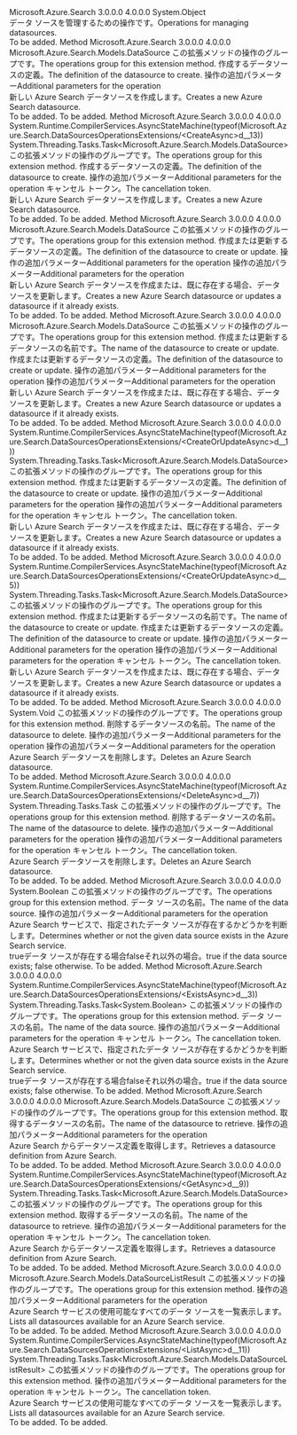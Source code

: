 <Type Name="DataSourcesOperationsExtensions" FullName="Microsoft.Azure.Search.DataSourcesOperationsExtensions">
  <TypeSignature Language="C#" Value="public static class DataSourcesOperationsExtensions" />
  <TypeSignature Language="ILAsm" Value=".class public auto ansi abstract sealed beforefieldinit DataSourcesOperationsExtensions extends System.Object" />
  <TypeSignature Language="DocId" Value="T:Microsoft.Azure.Search.DataSourcesOperationsExtensions" />
  <TypeSignature Language="VB.NET" Value="Public Module DataSourcesOperationsExtensions" />
  <TypeSignature Language="F#" Value="type DataSourcesOperationsExtensions = class" />
  <AssemblyInfo>
    <AssemblyName>Microsoft.Azure.Search</AssemblyName>
    <AssemblyVersion>3.0.0.0</AssemblyVersion>
    <AssemblyVersion>4.0.0.0</AssemblyVersion>
  </AssemblyInfo>
  <Base>
    <BaseTypeName>System.Object</BaseTypeName>
  </Base>
  <Interfaces />
  <Docs>
    <summary>
            <span data-ttu-id="446f6-101">データ ソースを管理するための操作です。</span><span class="sxs-lookup"><span data-stu-id="446f6-101">Operations for managing datasources.</span></span> 
            <see href="https://docs.microsoft.com/rest/api/searchservice/Indexer-operations" /></summary>
    <remarks>To be added.</remarks>
  </Docs>
  <Members>
    <Member MemberName="Create">
      <MemberSignature Language="C#" Value="public static Microsoft.Azure.Search.Models.DataSource Create (this Microsoft.Azure.Search.IDataSourcesOperations operations, Microsoft.Azure.Search.Models.DataSource dataSource, Microsoft.Azure.Search.Models.SearchRequestOptions searchRequestOptions = null);" />
      <MemberSignature Language="ILAsm" Value=".method public static hidebysig class Microsoft.Azure.Search.Models.DataSource Create(class Microsoft.Azure.Search.IDataSourcesOperations operations, class Microsoft.Azure.Search.Models.DataSource dataSource, class Microsoft.Azure.Search.Models.SearchRequestOptions searchRequestOptions) cil managed" />
      <MemberSignature Language="DocId" Value="M:Microsoft.Azure.Search.DataSourcesOperationsExtensions.Create(Microsoft.Azure.Search.IDataSourcesOperations,Microsoft.Azure.Search.Models.DataSource,Microsoft.Azure.Search.Models.SearchRequestOptions)" />
      <MemberSignature Language="F#" Value="static member Create : Microsoft.Azure.Search.IDataSourcesOperations * Microsoft.Azure.Search.Models.DataSource * Microsoft.Azure.Search.Models.SearchRequestOptions -&gt; Microsoft.Azure.Search.Models.DataSource" Usage="Microsoft.Azure.Search.DataSourcesOperationsExtensions.Create (operations, dataSource, searchRequestOptions)" />
      <MemberType>Method</MemberType>
      <AssemblyInfo>
        <AssemblyName>Microsoft.Azure.Search</AssemblyName>
        <AssemblyVersion>3.0.0.0</AssemblyVersion>
        <AssemblyVersion>4.0.0.0</AssemblyVersion>
      </AssemblyInfo>
      <ReturnValue>
        <ReturnType>Microsoft.Azure.Search.Models.DataSource</ReturnType>
      </ReturnValue>
      <Parameters>
        <Parameter Name="operations" Type="Microsoft.Azure.Search.IDataSourcesOperations" RefType="this" />
        <Parameter Name="dataSource" Type="Microsoft.Azure.Search.Models.DataSource" />
        <Parameter Name="searchRequestOptions" Type="Microsoft.Azure.Search.Models.SearchRequestOptions" />
      </Parameters>
      <Docs>
        <param name="operations">
            <span data-ttu-id="446f6-102">この拡張メソッドの操作のグループです。</span><span class="sxs-lookup"><span data-stu-id="446f6-102">The operations group for this extension method.</span></span>
            </param>
        <param name="dataSource">
            <span data-ttu-id="446f6-103">作成するデータソースの定義。</span><span class="sxs-lookup"><span data-stu-id="446f6-103">The definition of the datasource to create.</span></span>
            </param>
        <param name="searchRequestOptions">
            <span data-ttu-id="446f6-104">操作の追加パラメーター</span><span class="sxs-lookup"><span data-stu-id="446f6-104">Additional parameters for the operation</span></span>
            </param>
        <summary>
            <span data-ttu-id="446f6-105">新しい Azure Search データソースを作成します。</span><span class="sxs-lookup"><span data-stu-id="446f6-105">Creates a new Azure Search datasource.</span></span>
            <see href="https://docs.microsoft.com/rest/api/searchservice/Create-Data-Source" /></summary>
        <returns>To be added.</returns>
        <remarks>To be added.</remarks>
      </Docs>
    </Member>
    <Member MemberName="CreateAsync">
      <MemberSignature Language="C#" Value="public static System.Threading.Tasks.Task&lt;Microsoft.Azure.Search.Models.DataSource&gt; CreateAsync (this Microsoft.Azure.Search.IDataSourcesOperations operations, Microsoft.Azure.Search.Models.DataSource dataSource, Microsoft.Azure.Search.Models.SearchRequestOptions searchRequestOptions = null, System.Threading.CancellationToken cancellationToken = null);" />
      <MemberSignature Language="ILAsm" Value=".method public static hidebysig class System.Threading.Tasks.Task`1&lt;class Microsoft.Azure.Search.Models.DataSource&gt; CreateAsync(class Microsoft.Azure.Search.IDataSourcesOperations operations, class Microsoft.Azure.Search.Models.DataSource dataSource, class Microsoft.Azure.Search.Models.SearchRequestOptions searchRequestOptions, valuetype System.Threading.CancellationToken cancellationToken) cil managed" />
      <MemberSignature Language="DocId" Value="M:Microsoft.Azure.Search.DataSourcesOperationsExtensions.CreateAsync(Microsoft.Azure.Search.IDataSourcesOperations,Microsoft.Azure.Search.Models.DataSource,Microsoft.Azure.Search.Models.SearchRequestOptions,System.Threading.CancellationToken)" />
      <MemberSignature Language="F#" Value="static member CreateAsync : Microsoft.Azure.Search.IDataSourcesOperations * Microsoft.Azure.Search.Models.DataSource * Microsoft.Azure.Search.Models.SearchRequestOptions * System.Threading.CancellationToken -&gt; System.Threading.Tasks.Task&lt;Microsoft.Azure.Search.Models.DataSource&gt;" Usage="Microsoft.Azure.Search.DataSourcesOperationsExtensions.CreateAsync (operations, dataSource, searchRequestOptions, cancellationToken)" />
      <MemberType>Method</MemberType>
      <AssemblyInfo>
        <AssemblyName>Microsoft.Azure.Search</AssemblyName>
        <AssemblyVersion>3.0.0.0</AssemblyVersion>
        <AssemblyVersion>4.0.0.0</AssemblyVersion>
      </AssemblyInfo>
      <Attributes>
        <Attribute>
          <AttributeName>System.Runtime.CompilerServices.AsyncStateMachine(typeof(Microsoft.Azure.Search.DataSourcesOperationsExtensions/&lt;CreateAsync&gt;d__13))</AttributeName>
        </Attribute>
      </Attributes>
      <ReturnValue>
        <ReturnType>System.Threading.Tasks.Task&lt;Microsoft.Azure.Search.Models.DataSource&gt;</ReturnType>
      </ReturnValue>
      <Parameters>
        <Parameter Name="operations" Type="Microsoft.Azure.Search.IDataSourcesOperations" RefType="this" />
        <Parameter Name="dataSource" Type="Microsoft.Azure.Search.Models.DataSource" />
        <Parameter Name="searchRequestOptions" Type="Microsoft.Azure.Search.Models.SearchRequestOptions" />
        <Parameter Name="cancellationToken" Type="System.Threading.CancellationToken" />
      </Parameters>
      <Docs>
        <param name="operations">
            <span data-ttu-id="446f6-106">この拡張メソッドの操作のグループです。</span><span class="sxs-lookup"><span data-stu-id="446f6-106">The operations group for this extension method.</span></span>
            </param>
        <param name="dataSource">
            <span data-ttu-id="446f6-107">作成するデータソースの定義。</span><span class="sxs-lookup"><span data-stu-id="446f6-107">The definition of the datasource to create.</span></span>
            </param>
        <param name="searchRequestOptions">
            <span data-ttu-id="446f6-108">操作の追加パラメーター</span><span class="sxs-lookup"><span data-stu-id="446f6-108">Additional parameters for the operation</span></span>
            </param>
        <param name="cancellationToken">
            <span data-ttu-id="446f6-109">キャンセル トークン。</span><span class="sxs-lookup"><span data-stu-id="446f6-109">The cancellation token.</span></span>
            </param>
        <summary>
            <span data-ttu-id="446f6-110">新しい Azure Search データソースを作成します。</span><span class="sxs-lookup"><span data-stu-id="446f6-110">Creates a new Azure Search datasource.</span></span>
            <see href="https://docs.microsoft.com/rest/api/searchservice/Create-Data-Source" /></summary>
        <returns>To be added.</returns>
        <remarks>To be added.</remarks>
      </Docs>
    </Member>
    <Member MemberName="CreateOrUpdate">
      <MemberSignature Language="C#" Value="public static Microsoft.Azure.Search.Models.DataSource CreateOrUpdate (this Microsoft.Azure.Search.IDataSourcesOperations operations, Microsoft.Azure.Search.Models.DataSource dataSource, Microsoft.Azure.Search.Models.SearchRequestOptions searchRequestOptions = null, Microsoft.Azure.Search.Models.AccessCondition accessCondition = null);" />
      <MemberSignature Language="ILAsm" Value=".method public static hidebysig class Microsoft.Azure.Search.Models.DataSource CreateOrUpdate(class Microsoft.Azure.Search.IDataSourcesOperations operations, class Microsoft.Azure.Search.Models.DataSource dataSource, class Microsoft.Azure.Search.Models.SearchRequestOptions searchRequestOptions, class Microsoft.Azure.Search.Models.AccessCondition accessCondition) cil managed" />
      <MemberSignature Language="DocId" Value="M:Microsoft.Azure.Search.DataSourcesOperationsExtensions.CreateOrUpdate(Microsoft.Azure.Search.IDataSourcesOperations,Microsoft.Azure.Search.Models.DataSource,Microsoft.Azure.Search.Models.SearchRequestOptions,Microsoft.Azure.Search.Models.AccessCondition)" />
      <MemberSignature Language="F#" Value="static member CreateOrUpdate : Microsoft.Azure.Search.IDataSourcesOperations * Microsoft.Azure.Search.Models.DataSource * Microsoft.Azure.Search.Models.SearchRequestOptions * Microsoft.Azure.Search.Models.AccessCondition -&gt; Microsoft.Azure.Search.Models.DataSource" Usage="Microsoft.Azure.Search.DataSourcesOperationsExtensions.CreateOrUpdate (operations, dataSource, searchRequestOptions, accessCondition)" />
      <MemberType>Method</MemberType>
      <AssemblyInfo>
        <AssemblyName>Microsoft.Azure.Search</AssemblyName>
        <AssemblyVersion>3.0.0.0</AssemblyVersion>
        <AssemblyVersion>4.0.0.0</AssemblyVersion>
      </AssemblyInfo>
      <ReturnValue>
        <ReturnType>Microsoft.Azure.Search.Models.DataSource</ReturnType>
      </ReturnValue>
      <Parameters>
        <Parameter Name="operations" Type="Microsoft.Azure.Search.IDataSourcesOperations" RefType="this" />
        <Parameter Name="dataSource" Type="Microsoft.Azure.Search.Models.DataSource" />
        <Parameter Name="searchRequestOptions" Type="Microsoft.Azure.Search.Models.SearchRequestOptions" />
        <Parameter Name="accessCondition" Type="Microsoft.Azure.Search.Models.AccessCondition" />
      </Parameters>
      <Docs>
        <param name="operations">
            <span data-ttu-id="446f6-111">この拡張メソッドの操作のグループです。</span><span class="sxs-lookup"><span data-stu-id="446f6-111">The operations group for this extension method.</span></span>
            </param>
        <param name="dataSource">
            <span data-ttu-id="446f6-112">作成または更新するデータソースの定義。</span><span class="sxs-lookup"><span data-stu-id="446f6-112">The definition of the datasource to create or update.</span></span>
            </param>
        <param name="searchRequestOptions">
            <span data-ttu-id="446f6-113">操作の追加パラメーター</span><span class="sxs-lookup"><span data-stu-id="446f6-113">Additional parameters for the operation</span></span>
            </param>
        <param name="accessCondition">
            <span data-ttu-id="446f6-114">操作の追加パラメーター</span><span class="sxs-lookup"><span data-stu-id="446f6-114">Additional parameters for the operation</span></span>
            </param>
        <summary>
            <span data-ttu-id="446f6-115">新しい Azure Search データソースを作成または、既に存在する場合、データ ソースを更新します。</span><span class="sxs-lookup"><span data-stu-id="446f6-115">Creates a new Azure Search datasource or updates a datasource if it already exists.</span></span>
            </summary>
        <returns>To be added.</returns>
        <remarks>To be added.</remarks>
      </Docs>
    </Member>
    <Member MemberName="CreateOrUpdate">
      <MemberSignature Language="C#" Value="public static Microsoft.Azure.Search.Models.DataSource CreateOrUpdate (this Microsoft.Azure.Search.IDataSourcesOperations operations, string dataSourceName, Microsoft.Azure.Search.Models.DataSource dataSource, Microsoft.Azure.Search.Models.SearchRequestOptions searchRequestOptions = null, Microsoft.Azure.Search.Models.AccessCondition accessCondition = null);" />
      <MemberSignature Language="ILAsm" Value=".method public static hidebysig class Microsoft.Azure.Search.Models.DataSource CreateOrUpdate(class Microsoft.Azure.Search.IDataSourcesOperations operations, string dataSourceName, class Microsoft.Azure.Search.Models.DataSource dataSource, class Microsoft.Azure.Search.Models.SearchRequestOptions searchRequestOptions, class Microsoft.Azure.Search.Models.AccessCondition accessCondition) cil managed" />
      <MemberSignature Language="DocId" Value="M:Microsoft.Azure.Search.DataSourcesOperationsExtensions.CreateOrUpdate(Microsoft.Azure.Search.IDataSourcesOperations,System.String,Microsoft.Azure.Search.Models.DataSource,Microsoft.Azure.Search.Models.SearchRequestOptions,Microsoft.Azure.Search.Models.AccessCondition)" />
      <MemberSignature Language="F#" Value="static member CreateOrUpdate : Microsoft.Azure.Search.IDataSourcesOperations * string * Microsoft.Azure.Search.Models.DataSource * Microsoft.Azure.Search.Models.SearchRequestOptions * Microsoft.Azure.Search.Models.AccessCondition -&gt; Microsoft.Azure.Search.Models.DataSource" Usage="Microsoft.Azure.Search.DataSourcesOperationsExtensions.CreateOrUpdate (operations, dataSourceName, dataSource, searchRequestOptions, accessCondition)" />
      <MemberType>Method</MemberType>
      <AssemblyInfo>
        <AssemblyName>Microsoft.Azure.Search</AssemblyName>
        <AssemblyVersion>3.0.0.0</AssemblyVersion>
        <AssemblyVersion>4.0.0.0</AssemblyVersion>
      </AssemblyInfo>
      <ReturnValue>
        <ReturnType>Microsoft.Azure.Search.Models.DataSource</ReturnType>
      </ReturnValue>
      <Parameters>
        <Parameter Name="operations" Type="Microsoft.Azure.Search.IDataSourcesOperations" RefType="this" />
        <Parameter Name="dataSourceName" Type="System.String" />
        <Parameter Name="dataSource" Type="Microsoft.Azure.Search.Models.DataSource" />
        <Parameter Name="searchRequestOptions" Type="Microsoft.Azure.Search.Models.SearchRequestOptions" />
        <Parameter Name="accessCondition" Type="Microsoft.Azure.Search.Models.AccessCondition" />
      </Parameters>
      <Docs>
        <param name="operations">
            <span data-ttu-id="446f6-116">この拡張メソッドの操作のグループです。</span><span class="sxs-lookup"><span data-stu-id="446f6-116">The operations group for this extension method.</span></span>
            </param>
        <param name="dataSourceName">
            <span data-ttu-id="446f6-117">作成または更新するデータソースの名前です。</span><span class="sxs-lookup"><span data-stu-id="446f6-117">The name of the datasource to create or update.</span></span>
            </param>
        <param name="dataSource">
            <span data-ttu-id="446f6-118">作成または更新するデータソースの定義。</span><span class="sxs-lookup"><span data-stu-id="446f6-118">The definition of the datasource to create or update.</span></span>
            </param>
        <param name="searchRequestOptions">
            <span data-ttu-id="446f6-119">操作の追加パラメーター</span><span class="sxs-lookup"><span data-stu-id="446f6-119">Additional parameters for the operation</span></span>
            </param>
        <param name="accessCondition">
            <span data-ttu-id="446f6-120">操作の追加パラメーター</span><span class="sxs-lookup"><span data-stu-id="446f6-120">Additional parameters for the operation</span></span>
            </param>
        <summary>
            <span data-ttu-id="446f6-121">新しい Azure Search データソースを作成または、既に存在する場合、データ ソースを更新します。</span><span class="sxs-lookup"><span data-stu-id="446f6-121">Creates a new Azure Search datasource or updates a datasource if it already exists.</span></span>
            <see href="https://docs.microsoft.com/rest/api/searchservice/Update-Data-Source" /></summary>
        <returns>To be added.</returns>
        <remarks>To be added.</remarks>
      </Docs>
    </Member>
    <Member MemberName="CreateOrUpdateAsync">
      <MemberSignature Language="C#" Value="public static System.Threading.Tasks.Task&lt;Microsoft.Azure.Search.Models.DataSource&gt; CreateOrUpdateAsync (this Microsoft.Azure.Search.IDataSourcesOperations operations, Microsoft.Azure.Search.Models.DataSource dataSource, Microsoft.Azure.Search.Models.SearchRequestOptions searchRequestOptions = null, Microsoft.Azure.Search.Models.AccessCondition accessCondition = null, System.Threading.CancellationToken cancellationToken = null);" />
      <MemberSignature Language="ILAsm" Value=".method public static hidebysig class System.Threading.Tasks.Task`1&lt;class Microsoft.Azure.Search.Models.DataSource&gt; CreateOrUpdateAsync(class Microsoft.Azure.Search.IDataSourcesOperations operations, class Microsoft.Azure.Search.Models.DataSource dataSource, class Microsoft.Azure.Search.Models.SearchRequestOptions searchRequestOptions, class Microsoft.Azure.Search.Models.AccessCondition accessCondition, valuetype System.Threading.CancellationToken cancellationToken) cil managed" />
      <MemberSignature Language="DocId" Value="M:Microsoft.Azure.Search.DataSourcesOperationsExtensions.CreateOrUpdateAsync(Microsoft.Azure.Search.IDataSourcesOperations,Microsoft.Azure.Search.Models.DataSource,Microsoft.Azure.Search.Models.SearchRequestOptions,Microsoft.Azure.Search.Models.AccessCondition,System.Threading.CancellationToken)" />
      <MemberSignature Language="F#" Value="static member CreateOrUpdateAsync : Microsoft.Azure.Search.IDataSourcesOperations * Microsoft.Azure.Search.Models.DataSource * Microsoft.Azure.Search.Models.SearchRequestOptions * Microsoft.Azure.Search.Models.AccessCondition * System.Threading.CancellationToken -&gt; System.Threading.Tasks.Task&lt;Microsoft.Azure.Search.Models.DataSource&gt;" Usage="Microsoft.Azure.Search.DataSourcesOperationsExtensions.CreateOrUpdateAsync (operations, dataSource, searchRequestOptions, accessCondition, cancellationToken)" />
      <MemberType>Method</MemberType>
      <AssemblyInfo>
        <AssemblyName>Microsoft.Azure.Search</AssemblyName>
        <AssemblyVersion>3.0.0.0</AssemblyVersion>
        <AssemblyVersion>4.0.0.0</AssemblyVersion>
      </AssemblyInfo>
      <Attributes>
        <Attribute>
          <AttributeName>System.Runtime.CompilerServices.AsyncStateMachine(typeof(Microsoft.Azure.Search.DataSourcesOperationsExtensions/&lt;CreateOrUpdateAsync&gt;d__1))</AttributeName>
        </Attribute>
      </Attributes>
      <ReturnValue>
        <ReturnType>System.Threading.Tasks.Task&lt;Microsoft.Azure.Search.Models.DataSource&gt;</ReturnType>
      </ReturnValue>
      <Parameters>
        <Parameter Name="operations" Type="Microsoft.Azure.Search.IDataSourcesOperations" RefType="this" />
        <Parameter Name="dataSource" Type="Microsoft.Azure.Search.Models.DataSource" />
        <Parameter Name="searchRequestOptions" Type="Microsoft.Azure.Search.Models.SearchRequestOptions" />
        <Parameter Name="accessCondition" Type="Microsoft.Azure.Search.Models.AccessCondition" />
        <Parameter Name="cancellationToken" Type="System.Threading.CancellationToken" />
      </Parameters>
      <Docs>
        <param name="operations">
            <span data-ttu-id="446f6-122">この拡張メソッドの操作のグループです。</span><span class="sxs-lookup"><span data-stu-id="446f6-122">The operations group for this extension method.</span></span>
            </param>
        <param name="dataSource">
            <span data-ttu-id="446f6-123">作成または更新するデータソースの定義。</span><span class="sxs-lookup"><span data-stu-id="446f6-123">The definition of the datasource to create or update.</span></span>
            </param>
        <param name="searchRequestOptions">
            <span data-ttu-id="446f6-124">操作の追加パラメーター</span><span class="sxs-lookup"><span data-stu-id="446f6-124">Additional parameters for the operation</span></span>
            </param>
        <param name="accessCondition">
            <span data-ttu-id="446f6-125">操作の追加パラメーター</span><span class="sxs-lookup"><span data-stu-id="446f6-125">Additional parameters for the operation</span></span>
            </param>
        <param name="cancellationToken">
            <span data-ttu-id="446f6-126">キャンセル トークン。</span><span class="sxs-lookup"><span data-stu-id="446f6-126">The cancellation token.</span></span>
            </param>
        <summary>
            <span data-ttu-id="446f6-127">新しい Azure Search データソースを作成または、既に存在する場合、データ ソースを更新します。</span><span class="sxs-lookup"><span data-stu-id="446f6-127">Creates a new Azure Search datasource or updates a datasource if it already exists.</span></span>
            </summary>
        <returns>To be added.</returns>
        <remarks>To be added.</remarks>
      </Docs>
    </Member>
    <Member MemberName="CreateOrUpdateAsync">
      <MemberSignature Language="C#" Value="public static System.Threading.Tasks.Task&lt;Microsoft.Azure.Search.Models.DataSource&gt; CreateOrUpdateAsync (this Microsoft.Azure.Search.IDataSourcesOperations operations, string dataSourceName, Microsoft.Azure.Search.Models.DataSource dataSource, Microsoft.Azure.Search.Models.SearchRequestOptions searchRequestOptions = null, Microsoft.Azure.Search.Models.AccessCondition accessCondition = null, System.Threading.CancellationToken cancellationToken = null);" />
      <MemberSignature Language="ILAsm" Value=".method public static hidebysig class System.Threading.Tasks.Task`1&lt;class Microsoft.Azure.Search.Models.DataSource&gt; CreateOrUpdateAsync(class Microsoft.Azure.Search.IDataSourcesOperations operations, string dataSourceName, class Microsoft.Azure.Search.Models.DataSource dataSource, class Microsoft.Azure.Search.Models.SearchRequestOptions searchRequestOptions, class Microsoft.Azure.Search.Models.AccessCondition accessCondition, valuetype System.Threading.CancellationToken cancellationToken) cil managed" />
      <MemberSignature Language="DocId" Value="M:Microsoft.Azure.Search.DataSourcesOperationsExtensions.CreateOrUpdateAsync(Microsoft.Azure.Search.IDataSourcesOperations,System.String,Microsoft.Azure.Search.Models.DataSource,Microsoft.Azure.Search.Models.SearchRequestOptions,Microsoft.Azure.Search.Models.AccessCondition,System.Threading.CancellationToken)" />
      <MemberSignature Language="F#" Value="static member CreateOrUpdateAsync : Microsoft.Azure.Search.IDataSourcesOperations * string * Microsoft.Azure.Search.Models.DataSource * Microsoft.Azure.Search.Models.SearchRequestOptions * Microsoft.Azure.Search.Models.AccessCondition * System.Threading.CancellationToken -&gt; System.Threading.Tasks.Task&lt;Microsoft.Azure.Search.Models.DataSource&gt;" Usage="Microsoft.Azure.Search.DataSourcesOperationsExtensions.CreateOrUpdateAsync (operations, dataSourceName, dataSource, searchRequestOptions, accessCondition, cancellationToken)" />
      <MemberType>Method</MemberType>
      <AssemblyInfo>
        <AssemblyName>Microsoft.Azure.Search</AssemblyName>
        <AssemblyVersion>3.0.0.0</AssemblyVersion>
        <AssemblyVersion>4.0.0.0</AssemblyVersion>
      </AssemblyInfo>
      <Attributes>
        <Attribute>
          <AttributeName>System.Runtime.CompilerServices.AsyncStateMachine(typeof(Microsoft.Azure.Search.DataSourcesOperationsExtensions/&lt;CreateOrUpdateAsync&gt;d__5))</AttributeName>
        </Attribute>
      </Attributes>
      <ReturnValue>
        <ReturnType>System.Threading.Tasks.Task&lt;Microsoft.Azure.Search.Models.DataSource&gt;</ReturnType>
      </ReturnValue>
      <Parameters>
        <Parameter Name="operations" Type="Microsoft.Azure.Search.IDataSourcesOperations" RefType="this" />
        <Parameter Name="dataSourceName" Type="System.String" />
        <Parameter Name="dataSource" Type="Microsoft.Azure.Search.Models.DataSource" />
        <Parameter Name="searchRequestOptions" Type="Microsoft.Azure.Search.Models.SearchRequestOptions" />
        <Parameter Name="accessCondition" Type="Microsoft.Azure.Search.Models.AccessCondition" />
        <Parameter Name="cancellationToken" Type="System.Threading.CancellationToken" />
      </Parameters>
      <Docs>
        <param name="operations">
            <span data-ttu-id="446f6-128">この拡張メソッドの操作のグループです。</span><span class="sxs-lookup"><span data-stu-id="446f6-128">The operations group for this extension method.</span></span>
            </param>
        <param name="dataSourceName">
            <span data-ttu-id="446f6-129">作成または更新するデータソースの名前です。</span><span class="sxs-lookup"><span data-stu-id="446f6-129">The name of the datasource to create or update.</span></span>
            </param>
        <param name="dataSource">
            <span data-ttu-id="446f6-130">作成または更新するデータソースの定義。</span><span class="sxs-lookup"><span data-stu-id="446f6-130">The definition of the datasource to create or update.</span></span>
            </param>
        <param name="searchRequestOptions">
            <span data-ttu-id="446f6-131">操作の追加パラメーター</span><span class="sxs-lookup"><span data-stu-id="446f6-131">Additional parameters for the operation</span></span>
            </param>
        <param name="accessCondition">
            <span data-ttu-id="446f6-132">操作の追加パラメーター</span><span class="sxs-lookup"><span data-stu-id="446f6-132">Additional parameters for the operation</span></span>
            </param>
        <param name="cancellationToken">
            <span data-ttu-id="446f6-133">キャンセル トークン。</span><span class="sxs-lookup"><span data-stu-id="446f6-133">The cancellation token.</span></span>
            </param>
        <summary>
            <span data-ttu-id="446f6-134">新しい Azure Search データソースを作成または、既に存在する場合、データ ソースを更新します。</span><span class="sxs-lookup"><span data-stu-id="446f6-134">Creates a new Azure Search datasource or updates a datasource if it already exists.</span></span>
            <see href="https://docs.microsoft.com/rest/api/searchservice/Update-Data-Source" /></summary>
        <returns>To be added.</returns>
        <remarks>To be added.</remarks>
      </Docs>
    </Member>
    <Member MemberName="Delete">
      <MemberSignature Language="C#" Value="public static void Delete (this Microsoft.Azure.Search.IDataSourcesOperations operations, string dataSourceName, Microsoft.Azure.Search.Models.SearchRequestOptions searchRequestOptions = null, Microsoft.Azure.Search.Models.AccessCondition accessCondition = null);" />
      <MemberSignature Language="ILAsm" Value=".method public static hidebysig void Delete(class Microsoft.Azure.Search.IDataSourcesOperations operations, string dataSourceName, class Microsoft.Azure.Search.Models.SearchRequestOptions searchRequestOptions, class Microsoft.Azure.Search.Models.AccessCondition accessCondition) cil managed" />
      <MemberSignature Language="DocId" Value="M:Microsoft.Azure.Search.DataSourcesOperationsExtensions.Delete(Microsoft.Azure.Search.IDataSourcesOperations,System.String,Microsoft.Azure.Search.Models.SearchRequestOptions,Microsoft.Azure.Search.Models.AccessCondition)" />
      <MemberSignature Language="F#" Value="static member Delete : Microsoft.Azure.Search.IDataSourcesOperations * string * Microsoft.Azure.Search.Models.SearchRequestOptions * Microsoft.Azure.Search.Models.AccessCondition -&gt; unit" Usage="Microsoft.Azure.Search.DataSourcesOperationsExtensions.Delete (operations, dataSourceName, searchRequestOptions, accessCondition)" />
      <MemberType>Method</MemberType>
      <AssemblyInfo>
        <AssemblyName>Microsoft.Azure.Search</AssemblyName>
        <AssemblyVersion>3.0.0.0</AssemblyVersion>
        <AssemblyVersion>4.0.0.0</AssemblyVersion>
      </AssemblyInfo>
      <ReturnValue>
        <ReturnType>System.Void</ReturnType>
      </ReturnValue>
      <Parameters>
        <Parameter Name="operations" Type="Microsoft.Azure.Search.IDataSourcesOperations" RefType="this" />
        <Parameter Name="dataSourceName" Type="System.String" />
        <Parameter Name="searchRequestOptions" Type="Microsoft.Azure.Search.Models.SearchRequestOptions" />
        <Parameter Name="accessCondition" Type="Microsoft.Azure.Search.Models.AccessCondition" />
      </Parameters>
      <Docs>
        <param name="operations">
            <span data-ttu-id="446f6-135">この拡張メソッドの操作のグループです。</span><span class="sxs-lookup"><span data-stu-id="446f6-135">The operations group for this extension method.</span></span>
            </param>
        <param name="dataSourceName">
            <span data-ttu-id="446f6-136">削除するデータソースの名前。</span><span class="sxs-lookup"><span data-stu-id="446f6-136">The name of the datasource to delete.</span></span>
            </param>
        <param name="searchRequestOptions">
            <span data-ttu-id="446f6-137">操作の追加パラメーター</span><span class="sxs-lookup"><span data-stu-id="446f6-137">Additional parameters for the operation</span></span>
            </param>
        <param name="accessCondition">
            <span data-ttu-id="446f6-138">操作の追加パラメーター</span><span class="sxs-lookup"><span data-stu-id="446f6-138">Additional parameters for the operation</span></span>
            </param>
        <summary>
            <span data-ttu-id="446f6-139">Azure Search データソースを削除します。</span><span class="sxs-lookup"><span data-stu-id="446f6-139">Deletes an Azure Search datasource.</span></span>
            <see href="https://docs.microsoft.com/rest/api/searchservice/Delete-Data-Source" /></summary>
        <remarks>To be added.</remarks>
      </Docs>
    </Member>
    <Member MemberName="DeleteAsync">
      <MemberSignature Language="C#" Value="public static System.Threading.Tasks.Task DeleteAsync (this Microsoft.Azure.Search.IDataSourcesOperations operations, string dataSourceName, Microsoft.Azure.Search.Models.SearchRequestOptions searchRequestOptions = null, Microsoft.Azure.Search.Models.AccessCondition accessCondition = null, System.Threading.CancellationToken cancellationToken = null);" />
      <MemberSignature Language="ILAsm" Value=".method public static hidebysig class System.Threading.Tasks.Task DeleteAsync(class Microsoft.Azure.Search.IDataSourcesOperations operations, string dataSourceName, class Microsoft.Azure.Search.Models.SearchRequestOptions searchRequestOptions, class Microsoft.Azure.Search.Models.AccessCondition accessCondition, valuetype System.Threading.CancellationToken cancellationToken) cil managed" />
      <MemberSignature Language="DocId" Value="M:Microsoft.Azure.Search.DataSourcesOperationsExtensions.DeleteAsync(Microsoft.Azure.Search.IDataSourcesOperations,System.String,Microsoft.Azure.Search.Models.SearchRequestOptions,Microsoft.Azure.Search.Models.AccessCondition,System.Threading.CancellationToken)" />
      <MemberSignature Language="F#" Value="static member DeleteAsync : Microsoft.Azure.Search.IDataSourcesOperations * string * Microsoft.Azure.Search.Models.SearchRequestOptions * Microsoft.Azure.Search.Models.AccessCondition * System.Threading.CancellationToken -&gt; System.Threading.Tasks.Task" Usage="Microsoft.Azure.Search.DataSourcesOperationsExtensions.DeleteAsync (operations, dataSourceName, searchRequestOptions, accessCondition, cancellationToken)" />
      <MemberType>Method</MemberType>
      <AssemblyInfo>
        <AssemblyName>Microsoft.Azure.Search</AssemblyName>
        <AssemblyVersion>3.0.0.0</AssemblyVersion>
        <AssemblyVersion>4.0.0.0</AssemblyVersion>
      </AssemblyInfo>
      <Attributes>
        <Attribute>
          <AttributeName>System.Runtime.CompilerServices.AsyncStateMachine(typeof(Microsoft.Azure.Search.DataSourcesOperationsExtensions/&lt;DeleteAsync&gt;d__7))</AttributeName>
        </Attribute>
      </Attributes>
      <ReturnValue>
        <ReturnType>System.Threading.Tasks.Task</ReturnType>
      </ReturnValue>
      <Parameters>
        <Parameter Name="operations" Type="Microsoft.Azure.Search.IDataSourcesOperations" RefType="this" />
        <Parameter Name="dataSourceName" Type="System.String" />
        <Parameter Name="searchRequestOptions" Type="Microsoft.Azure.Search.Models.SearchRequestOptions" />
        <Parameter Name="accessCondition" Type="Microsoft.Azure.Search.Models.AccessCondition" />
        <Parameter Name="cancellationToken" Type="System.Threading.CancellationToken" />
      </Parameters>
      <Docs>
        <param name="operations">
            <span data-ttu-id="446f6-140">この拡張メソッドの操作のグループです。</span><span class="sxs-lookup"><span data-stu-id="446f6-140">The operations group for this extension method.</span></span>
            </param>
        <param name="dataSourceName">
            <span data-ttu-id="446f6-141">削除するデータソースの名前。</span><span class="sxs-lookup"><span data-stu-id="446f6-141">The name of the datasource to delete.</span></span>
            </param>
        <param name="searchRequestOptions">
            <span data-ttu-id="446f6-142">操作の追加パラメーター</span><span class="sxs-lookup"><span data-stu-id="446f6-142">Additional parameters for the operation</span></span>
            </param>
        <param name="accessCondition">
            <span data-ttu-id="446f6-143">操作の追加パラメーター</span><span class="sxs-lookup"><span data-stu-id="446f6-143">Additional parameters for the operation</span></span>
            </param>
        <param name="cancellationToken">
            <span data-ttu-id="446f6-144">キャンセル トークン。</span><span class="sxs-lookup"><span data-stu-id="446f6-144">The cancellation token.</span></span>
            </param>
        <summary>
            <span data-ttu-id="446f6-145">Azure Search データソースを削除します。</span><span class="sxs-lookup"><span data-stu-id="446f6-145">Deletes an Azure Search datasource.</span></span>
            <see href="https://docs.microsoft.com/rest/api/searchservice/Delete-Data-Source" /></summary>
        <returns>To be added.</returns>
        <remarks>To be added.</remarks>
      </Docs>
    </Member>
    <Member MemberName="Exists">
      <MemberSignature Language="C#" Value="public static bool Exists (this Microsoft.Azure.Search.IDataSourcesOperations operations, string dataSourceName, Microsoft.Azure.Search.Models.SearchRequestOptions searchRequestOptions = null);" />
      <MemberSignature Language="ILAsm" Value=".method public static hidebysig bool Exists(class Microsoft.Azure.Search.IDataSourcesOperations operations, string dataSourceName, class Microsoft.Azure.Search.Models.SearchRequestOptions searchRequestOptions) cil managed" />
      <MemberSignature Language="DocId" Value="M:Microsoft.Azure.Search.DataSourcesOperationsExtensions.Exists(Microsoft.Azure.Search.IDataSourcesOperations,System.String,Microsoft.Azure.Search.Models.SearchRequestOptions)" />
      <MemberSignature Language="F#" Value="static member Exists : Microsoft.Azure.Search.IDataSourcesOperations * string * Microsoft.Azure.Search.Models.SearchRequestOptions -&gt; bool" Usage="Microsoft.Azure.Search.DataSourcesOperationsExtensions.Exists (operations, dataSourceName, searchRequestOptions)" />
      <MemberType>Method</MemberType>
      <AssemblyInfo>
        <AssemblyName>Microsoft.Azure.Search</AssemblyName>
        <AssemblyVersion>3.0.0.0</AssemblyVersion>
        <AssemblyVersion>4.0.0.0</AssemblyVersion>
      </AssemblyInfo>
      <ReturnValue>
        <ReturnType>System.Boolean</ReturnType>
      </ReturnValue>
      <Parameters>
        <Parameter Name="operations" Type="Microsoft.Azure.Search.IDataSourcesOperations" RefType="this" />
        <Parameter Name="dataSourceName" Type="System.String" />
        <Parameter Name="searchRequestOptions" Type="Microsoft.Azure.Search.Models.SearchRequestOptions" />
      </Parameters>
      <Docs>
        <param name="operations">
            <span data-ttu-id="446f6-146">この拡張メソッドの操作のグループです。</span><span class="sxs-lookup"><span data-stu-id="446f6-146">The operations group for this extension method.</span></span>
            </param>
        <param name="dataSourceName">
            <span data-ttu-id="446f6-147">データ ソースの名前。</span><span class="sxs-lookup"><span data-stu-id="446f6-147">The name of the data source.</span></span>
            </param>
        <param name="searchRequestOptions">
            <span data-ttu-id="446f6-148">操作の追加パラメーター</span><span class="sxs-lookup"><span data-stu-id="446f6-148">Additional parameters for the operation</span></span>
            </param>
        <summary>
            <span data-ttu-id="446f6-149">Azure Search サービスで、指定されたデータ ソースが存在するかどうかを判断します。</span><span class="sxs-lookup"><span data-stu-id="446f6-149">Determines whether or not the given data source exists in the Azure Search service.</span></span>
            </summary>
        <returns>
          <span data-ttu-id="446f6-150"><c>true</c>データ ソースが存在する場合<c>false</c>それ以外の場合。</span><span class="sxs-lookup"><span data-stu-id="446f6-150"><c>true</c> if the data source exists; <c>false</c> otherwise.</span></span>
            </returns>
        <remarks>To be added.</remarks>
      </Docs>
    </Member>
    <Member MemberName="ExistsAsync">
      <MemberSignature Language="C#" Value="public static System.Threading.Tasks.Task&lt;bool&gt; ExistsAsync (this Microsoft.Azure.Search.IDataSourcesOperations operations, string dataSourceName, Microsoft.Azure.Search.Models.SearchRequestOptions searchRequestOptions = null, System.Threading.CancellationToken cancellationToken = null);" />
      <MemberSignature Language="ILAsm" Value=".method public static hidebysig class System.Threading.Tasks.Task`1&lt;bool&gt; ExistsAsync(class Microsoft.Azure.Search.IDataSourcesOperations operations, string dataSourceName, class Microsoft.Azure.Search.Models.SearchRequestOptions searchRequestOptions, valuetype System.Threading.CancellationToken cancellationToken) cil managed" />
      <MemberSignature Language="DocId" Value="M:Microsoft.Azure.Search.DataSourcesOperationsExtensions.ExistsAsync(Microsoft.Azure.Search.IDataSourcesOperations,System.String,Microsoft.Azure.Search.Models.SearchRequestOptions,System.Threading.CancellationToken)" />
      <MemberSignature Language="F#" Value="static member ExistsAsync : Microsoft.Azure.Search.IDataSourcesOperations * string * Microsoft.Azure.Search.Models.SearchRequestOptions * System.Threading.CancellationToken -&gt; System.Threading.Tasks.Task&lt;bool&gt;" Usage="Microsoft.Azure.Search.DataSourcesOperationsExtensions.ExistsAsync (operations, dataSourceName, searchRequestOptions, cancellationToken)" />
      <MemberType>Method</MemberType>
      <AssemblyInfo>
        <AssemblyName>Microsoft.Azure.Search</AssemblyName>
        <AssemblyVersion>3.0.0.0</AssemblyVersion>
        <AssemblyVersion>4.0.0.0</AssemblyVersion>
      </AssemblyInfo>
      <Attributes>
        <Attribute>
          <AttributeName>System.Runtime.CompilerServices.AsyncStateMachine(typeof(Microsoft.Azure.Search.DataSourcesOperationsExtensions/&lt;ExistsAsync&gt;d__3))</AttributeName>
        </Attribute>
      </Attributes>
      <ReturnValue>
        <ReturnType>System.Threading.Tasks.Task&lt;System.Boolean&gt;</ReturnType>
      </ReturnValue>
      <Parameters>
        <Parameter Name="operations" Type="Microsoft.Azure.Search.IDataSourcesOperations" RefType="this" />
        <Parameter Name="dataSourceName" Type="System.String" />
        <Parameter Name="searchRequestOptions" Type="Microsoft.Azure.Search.Models.SearchRequestOptions" />
        <Parameter Name="cancellationToken" Type="System.Threading.CancellationToken" />
      </Parameters>
      <Docs>
        <param name="operations">
            <span data-ttu-id="446f6-151">この拡張メソッドの操作のグループです。</span><span class="sxs-lookup"><span data-stu-id="446f6-151">The operations group for this extension method.</span></span>
            </param>
        <param name="dataSourceName">
            <span data-ttu-id="446f6-152">データ ソースの名前。</span><span class="sxs-lookup"><span data-stu-id="446f6-152">The name of the data source.</span></span>
            </param>
        <param name="searchRequestOptions">
            <span data-ttu-id="446f6-153">操作の追加パラメーター</span><span class="sxs-lookup"><span data-stu-id="446f6-153">Additional parameters for the operation</span></span>
            </param>
        <param name="cancellationToken">
            <span data-ttu-id="446f6-154">キャンセル トークン。</span><span class="sxs-lookup"><span data-stu-id="446f6-154">The cancellation token.</span></span>
            </param>
        <summary>
            <span data-ttu-id="446f6-155">Azure Search サービスで、指定されたデータ ソースが存在するかどうかを判断します。</span><span class="sxs-lookup"><span data-stu-id="446f6-155">Determines whether or not the given data source exists in the Azure Search service.</span></span>
            </summary>
        <returns>
          <span data-ttu-id="446f6-156"><c>true</c>データ ソースが存在する場合<c>false</c>それ以外の場合。</span><span class="sxs-lookup"><span data-stu-id="446f6-156"><c>true</c> if the data source exists; <c>false</c> otherwise.</span></span>
            </returns>
        <remarks>To be added.</remarks>
      </Docs>
    </Member>
    <Member MemberName="Get">
      <MemberSignature Language="C#" Value="public static Microsoft.Azure.Search.Models.DataSource Get (this Microsoft.Azure.Search.IDataSourcesOperations operations, string dataSourceName, Microsoft.Azure.Search.Models.SearchRequestOptions searchRequestOptions = null);" />
      <MemberSignature Language="ILAsm" Value=".method public static hidebysig class Microsoft.Azure.Search.Models.DataSource Get(class Microsoft.Azure.Search.IDataSourcesOperations operations, string dataSourceName, class Microsoft.Azure.Search.Models.SearchRequestOptions searchRequestOptions) cil managed" />
      <MemberSignature Language="DocId" Value="M:Microsoft.Azure.Search.DataSourcesOperationsExtensions.Get(Microsoft.Azure.Search.IDataSourcesOperations,System.String,Microsoft.Azure.Search.Models.SearchRequestOptions)" />
      <MemberSignature Language="F#" Value="static member Get : Microsoft.Azure.Search.IDataSourcesOperations * string * Microsoft.Azure.Search.Models.SearchRequestOptions -&gt; Microsoft.Azure.Search.Models.DataSource" Usage="Microsoft.Azure.Search.DataSourcesOperationsExtensions.Get (operations, dataSourceName, searchRequestOptions)" />
      <MemberType>Method</MemberType>
      <AssemblyInfo>
        <AssemblyName>Microsoft.Azure.Search</AssemblyName>
        <AssemblyVersion>3.0.0.0</AssemblyVersion>
        <AssemblyVersion>4.0.0.0</AssemblyVersion>
      </AssemblyInfo>
      <ReturnValue>
        <ReturnType>Microsoft.Azure.Search.Models.DataSource</ReturnType>
      </ReturnValue>
      <Parameters>
        <Parameter Name="operations" Type="Microsoft.Azure.Search.IDataSourcesOperations" RefType="this" />
        <Parameter Name="dataSourceName" Type="System.String" />
        <Parameter Name="searchRequestOptions" Type="Microsoft.Azure.Search.Models.SearchRequestOptions" />
      </Parameters>
      <Docs>
        <param name="operations">
            <span data-ttu-id="446f6-157">この拡張メソッドの操作のグループです。</span><span class="sxs-lookup"><span data-stu-id="446f6-157">The operations group for this extension method.</span></span>
            </param>
        <param name="dataSourceName">
            <span data-ttu-id="446f6-158">取得するデータソースの名前。</span><span class="sxs-lookup"><span data-stu-id="446f6-158">The name of the datasource to retrieve.</span></span>
            </param>
        <param name="searchRequestOptions">
            <span data-ttu-id="446f6-159">操作の追加パラメーター</span><span class="sxs-lookup"><span data-stu-id="446f6-159">Additional parameters for the operation</span></span>
            </param>
        <summary>
            <span data-ttu-id="446f6-160">Azure Search からデータソース定義を取得します。</span><span class="sxs-lookup"><span data-stu-id="446f6-160">Retrieves a datasource definition from Azure Search.</span></span>
            <see href="https://docs.microsoft.com/rest/api/searchservice/Get-Data-Source" /></summary>
        <returns>To be added.</returns>
        <remarks>To be added.</remarks>
      </Docs>
    </Member>
    <Member MemberName="GetAsync">
      <MemberSignature Language="C#" Value="public static System.Threading.Tasks.Task&lt;Microsoft.Azure.Search.Models.DataSource&gt; GetAsync (this Microsoft.Azure.Search.IDataSourcesOperations operations, string dataSourceName, Microsoft.Azure.Search.Models.SearchRequestOptions searchRequestOptions = null, System.Threading.CancellationToken cancellationToken = null);" />
      <MemberSignature Language="ILAsm" Value=".method public static hidebysig class System.Threading.Tasks.Task`1&lt;class Microsoft.Azure.Search.Models.DataSource&gt; GetAsync(class Microsoft.Azure.Search.IDataSourcesOperations operations, string dataSourceName, class Microsoft.Azure.Search.Models.SearchRequestOptions searchRequestOptions, valuetype System.Threading.CancellationToken cancellationToken) cil managed" />
      <MemberSignature Language="DocId" Value="M:Microsoft.Azure.Search.DataSourcesOperationsExtensions.GetAsync(Microsoft.Azure.Search.IDataSourcesOperations,System.String,Microsoft.Azure.Search.Models.SearchRequestOptions,System.Threading.CancellationToken)" />
      <MemberSignature Language="F#" Value="static member GetAsync : Microsoft.Azure.Search.IDataSourcesOperations * string * Microsoft.Azure.Search.Models.SearchRequestOptions * System.Threading.CancellationToken -&gt; System.Threading.Tasks.Task&lt;Microsoft.Azure.Search.Models.DataSource&gt;" Usage="Microsoft.Azure.Search.DataSourcesOperationsExtensions.GetAsync (operations, dataSourceName, searchRequestOptions, cancellationToken)" />
      <MemberType>Method</MemberType>
      <AssemblyInfo>
        <AssemblyName>Microsoft.Azure.Search</AssemblyName>
        <AssemblyVersion>3.0.0.0</AssemblyVersion>
        <AssemblyVersion>4.0.0.0</AssemblyVersion>
      </AssemblyInfo>
      <Attributes>
        <Attribute>
          <AttributeName>System.Runtime.CompilerServices.AsyncStateMachine(typeof(Microsoft.Azure.Search.DataSourcesOperationsExtensions/&lt;GetAsync&gt;d__9))</AttributeName>
        </Attribute>
      </Attributes>
      <ReturnValue>
        <ReturnType>System.Threading.Tasks.Task&lt;Microsoft.Azure.Search.Models.DataSource&gt;</ReturnType>
      </ReturnValue>
      <Parameters>
        <Parameter Name="operations" Type="Microsoft.Azure.Search.IDataSourcesOperations" RefType="this" />
        <Parameter Name="dataSourceName" Type="System.String" />
        <Parameter Name="searchRequestOptions" Type="Microsoft.Azure.Search.Models.SearchRequestOptions" />
        <Parameter Name="cancellationToken" Type="System.Threading.CancellationToken" />
      </Parameters>
      <Docs>
        <param name="operations">
            <span data-ttu-id="446f6-161">この拡張メソッドの操作のグループです。</span><span class="sxs-lookup"><span data-stu-id="446f6-161">The operations group for this extension method.</span></span>
            </param>
        <param name="dataSourceName">
            <span data-ttu-id="446f6-162">取得するデータソースの名前。</span><span class="sxs-lookup"><span data-stu-id="446f6-162">The name of the datasource to retrieve.</span></span>
            </param>
        <param name="searchRequestOptions">
            <span data-ttu-id="446f6-163">操作の追加パラメーター</span><span class="sxs-lookup"><span data-stu-id="446f6-163">Additional parameters for the operation</span></span>
            </param>
        <param name="cancellationToken">
            <span data-ttu-id="446f6-164">キャンセル トークン。</span><span class="sxs-lookup"><span data-stu-id="446f6-164">The cancellation token.</span></span>
            </param>
        <summary>
            <span data-ttu-id="446f6-165">Azure Search からデータソース定義を取得します。</span><span class="sxs-lookup"><span data-stu-id="446f6-165">Retrieves a datasource definition from Azure Search.</span></span>
            <see href="https://docs.microsoft.com/rest/api/searchservice/Get-Data-Source" /></summary>
        <returns>To be added.</returns>
        <remarks>To be added.</remarks>
      </Docs>
    </Member>
    <Member MemberName="List">
      <MemberSignature Language="C#" Value="public static Microsoft.Azure.Search.Models.DataSourceListResult List (this Microsoft.Azure.Search.IDataSourcesOperations operations, Microsoft.Azure.Search.Models.SearchRequestOptions searchRequestOptions = null);" />
      <MemberSignature Language="ILAsm" Value=".method public static hidebysig class Microsoft.Azure.Search.Models.DataSourceListResult List(class Microsoft.Azure.Search.IDataSourcesOperations operations, class Microsoft.Azure.Search.Models.SearchRequestOptions searchRequestOptions) cil managed" />
      <MemberSignature Language="DocId" Value="M:Microsoft.Azure.Search.DataSourcesOperationsExtensions.List(Microsoft.Azure.Search.IDataSourcesOperations,Microsoft.Azure.Search.Models.SearchRequestOptions)" />
      <MemberSignature Language="F#" Value="static member List : Microsoft.Azure.Search.IDataSourcesOperations * Microsoft.Azure.Search.Models.SearchRequestOptions -&gt; Microsoft.Azure.Search.Models.DataSourceListResult" Usage="Microsoft.Azure.Search.DataSourcesOperationsExtensions.List (operations, searchRequestOptions)" />
      <MemberType>Method</MemberType>
      <AssemblyInfo>
        <AssemblyName>Microsoft.Azure.Search</AssemblyName>
        <AssemblyVersion>3.0.0.0</AssemblyVersion>
        <AssemblyVersion>4.0.0.0</AssemblyVersion>
      </AssemblyInfo>
      <ReturnValue>
        <ReturnType>Microsoft.Azure.Search.Models.DataSourceListResult</ReturnType>
      </ReturnValue>
      <Parameters>
        <Parameter Name="operations" Type="Microsoft.Azure.Search.IDataSourcesOperations" RefType="this" />
        <Parameter Name="searchRequestOptions" Type="Microsoft.Azure.Search.Models.SearchRequestOptions" />
      </Parameters>
      <Docs>
        <param name="operations">
            <span data-ttu-id="446f6-166">この拡張メソッドの操作のグループです。</span><span class="sxs-lookup"><span data-stu-id="446f6-166">The operations group for this extension method.</span></span>
            </param>
        <param name="searchRequestOptions">
            <span data-ttu-id="446f6-167">操作の追加パラメーター</span><span class="sxs-lookup"><span data-stu-id="446f6-167">Additional parameters for the operation</span></span>
            </param>
        <summary>
            <span data-ttu-id="446f6-168">Azure Search サービスの使用可能なすべてのデータ ソースを一覧表示します。</span><span class="sxs-lookup"><span data-stu-id="446f6-168">Lists all datasources available for an Azure Search service.</span></span>
            <see href="https://docs.microsoft.com/rest/api/searchservice/List-Data-Sources" /></summary>
        <returns>To be added.</returns>
        <remarks>To be added.</remarks>
      </Docs>
    </Member>
    <Member MemberName="ListAsync">
      <MemberSignature Language="C#" Value="public static System.Threading.Tasks.Task&lt;Microsoft.Azure.Search.Models.DataSourceListResult&gt; ListAsync (this Microsoft.Azure.Search.IDataSourcesOperations operations, Microsoft.Azure.Search.Models.SearchRequestOptions searchRequestOptions = null, System.Threading.CancellationToken cancellationToken = null);" />
      <MemberSignature Language="ILAsm" Value=".method public static hidebysig class System.Threading.Tasks.Task`1&lt;class Microsoft.Azure.Search.Models.DataSourceListResult&gt; ListAsync(class Microsoft.Azure.Search.IDataSourcesOperations operations, class Microsoft.Azure.Search.Models.SearchRequestOptions searchRequestOptions, valuetype System.Threading.CancellationToken cancellationToken) cil managed" />
      <MemberSignature Language="DocId" Value="M:Microsoft.Azure.Search.DataSourcesOperationsExtensions.ListAsync(Microsoft.Azure.Search.IDataSourcesOperations,Microsoft.Azure.Search.Models.SearchRequestOptions,System.Threading.CancellationToken)" />
      <MemberSignature Language="F#" Value="static member ListAsync : Microsoft.Azure.Search.IDataSourcesOperations * Microsoft.Azure.Search.Models.SearchRequestOptions * System.Threading.CancellationToken -&gt; System.Threading.Tasks.Task&lt;Microsoft.Azure.Search.Models.DataSourceListResult&gt;" Usage="Microsoft.Azure.Search.DataSourcesOperationsExtensions.ListAsync (operations, searchRequestOptions, cancellationToken)" />
      <MemberType>Method</MemberType>
      <AssemblyInfo>
        <AssemblyName>Microsoft.Azure.Search</AssemblyName>
        <AssemblyVersion>3.0.0.0</AssemblyVersion>
        <AssemblyVersion>4.0.0.0</AssemblyVersion>
      </AssemblyInfo>
      <Attributes>
        <Attribute>
          <AttributeName>System.Runtime.CompilerServices.AsyncStateMachine(typeof(Microsoft.Azure.Search.DataSourcesOperationsExtensions/&lt;ListAsync&gt;d__11))</AttributeName>
        </Attribute>
      </Attributes>
      <ReturnValue>
        <ReturnType>System.Threading.Tasks.Task&lt;Microsoft.Azure.Search.Models.DataSourceListResult&gt;</ReturnType>
      </ReturnValue>
      <Parameters>
        <Parameter Name="operations" Type="Microsoft.Azure.Search.IDataSourcesOperations" RefType="this" />
        <Parameter Name="searchRequestOptions" Type="Microsoft.Azure.Search.Models.SearchRequestOptions" />
        <Parameter Name="cancellationToken" Type="System.Threading.CancellationToken" />
      </Parameters>
      <Docs>
        <param name="operations">
            <span data-ttu-id="446f6-169">この拡張メソッドの操作のグループです。</span><span class="sxs-lookup"><span data-stu-id="446f6-169">The operations group for this extension method.</span></span>
            </param>
        <param name="searchRequestOptions">
            <span data-ttu-id="446f6-170">操作の追加パラメーター</span><span class="sxs-lookup"><span data-stu-id="446f6-170">Additional parameters for the operation</span></span>
            </param>
        <param name="cancellationToken">
            <span data-ttu-id="446f6-171">キャンセル トークン。</span><span class="sxs-lookup"><span data-stu-id="446f6-171">The cancellation token.</span></span>
            </param>
        <summary>
            <span data-ttu-id="446f6-172">Azure Search サービスの使用可能なすべてのデータ ソースを一覧表示します。</span><span class="sxs-lookup"><span data-stu-id="446f6-172">Lists all datasources available for an Azure Search service.</span></span>
            <see href="https://docs.microsoft.com/rest/api/searchservice/List-Data-Sources" /></summary>
        <returns>To be added.</returns>
        <remarks>To be added.</remarks>
      </Docs>
    </Member>
  </Members>
</Type>